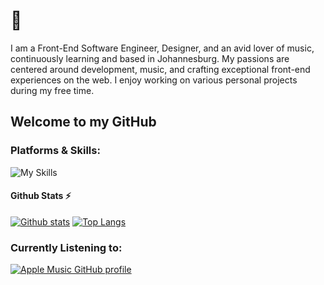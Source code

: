 # 👋

I am a Front-End Software Engineer, Designer, and an avid lover of music, continuously learning and based in Johannesburg. My passions are centered around development, music, and crafting exceptional front-end experiences on the web. I enjoy working on various personal projects during my free time.

## Welcome to my GitHub
### Platforms & Skills:
![My Skills](https://skillicons.dev/icons?i=html,md,css,tailwind,sass,js,jquery,react,wasm,vscode,codepen,wordpress,mongodb,nodejs,bash,postman,c,py,cloudflare,git,figma,xd&perline=11)


#### Github Stats ⚡
  
  <a href="#">![Github stats](https://github-readme-stats.vercel.app/api?username=ramaanoFullStack&theme=blueberry&count_private=true&hide_border=true&line_height=20)</a>
  <a href="#">![Top Langs](https://github-readme-stats.vercel.app/api/top-langs/?username=ramaanoFullStack&layout=compact&theme=blueberry&count_private=true&hide_border=true)</a>


### Currently Listening to:

[![Apple Music GitHub profile](https://music-profile.rayriffy.com/theme/light.svg?uid=001388.48a0f06a078e48918588a839c36324b9.0553)](https://github.com/rayriffy/apple-music-github-profile)

  <!-- ![status](https://nocache.advaith.workers.dev?url=https://img.shields.io/endpoint?url=https://dev.discordprofiles.me/api/badge/status/477876548721049611?simple=true) -->
